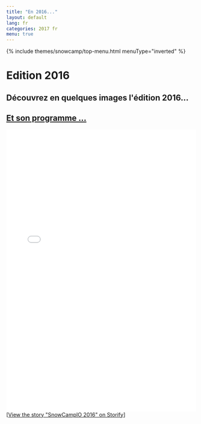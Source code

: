 ```yaml
---
title: "En 2016..."
layout: default
lang: fr
categories: 2017 fr
menu: true
---
```

<div class="previous-edition-header ui inverted vertical masthead center aligned segment">
  <div class="ui container">
  {% include themes/snowcamp/top-menu.html menuType="inverted" %}
  </div>
  <div class="ui text container">
    <h1 class="ui header inverted logo">
      Edition 2016
    </h1>
    <h2>Découvrez en quelques images l'édition 2016...</h2>
    <h2><a href="https://snowcamp2016.sched.org/">Et son programme ...</a></h2>
  </div>
</div>

<div class="ui text container"><iframe src="//storify.com/SnowCampIO/snowcampio-2016/embed?header=false&border=false&template=grid" width="100%" height="750" frameborder="no" allowtransparency="true"></iframe><script src="//storify.com/SnowCampIO/snowcampio-2016.js?header=false&border=false&template=grid"></script><noscript>[<a href="//storify.com/SnowCampIO/snowcampio-2016" target="_blank">View the story "SnowCampIO 2016" on Storify</a>]</noscript></div>
